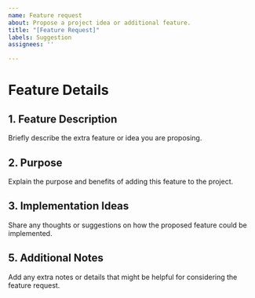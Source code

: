 ```yaml
---
name: Feature request
about: Propose a project idea or additional feature.
title: "[Feature Request]"
labels: Suggestion
assignees: ''

---
```


# Feature Details

## 1. Feature Description

Briefly describe the extra feature or idea you are proposing.

## 2. Purpose

Explain the purpose and benefits of adding this feature to the project.

## 3. Implementation Ideas

Share any thoughts or suggestions on how the proposed feature could be implemented.

## 5. Additional Notes

Add any extra notes or details that might be helpful for considering the feature request.
